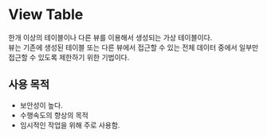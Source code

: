 # View Table

한개 이상의 테이블이나 다른 뷰를 이용해서 생성되는 가상 테이블이다.    
뷰는 기존에 생성된 테이블 또는 다른 뷰에서 접근할 수 있는 전체 데이터 중에서 일부만 접근할 수 있도록 제한하기 위한 기법이다.

## 사용 목적
- 보안성이 높다.
- 수행속도의 향상의 목적
- 임시적인 작업을 위해 주로 사용함.
